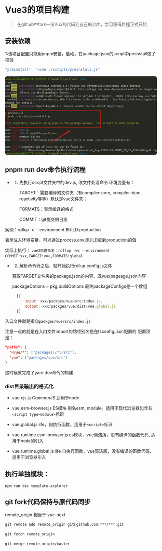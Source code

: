 # Vue3的项目构建

>在github中fork一份Vu3的代码到自己的仓库，学习源码路程正式开始

## 安装依赖

1:该项目配置只能用pnpm安装，启动，在package.json的script中preinstall做了校验
```js
"preinstall": "node ./scripts/preinstall.js"
```
<p>
  <img src="../.vitepress/public/start/build.jpg" alt="vitepress init screenshot" style="border-radius:8px">
</p>

## pnpm run dev命令执行流程

- 1. 先执行script文件夹中的dev.js, 改文件处理命令
        环境变量有：

        TARGET：需要编译的文件夹（有compiler-core, compiler-dom, reactivity等等）默认是vue文件夹；

        FORMATS：表示编译的格式

        COMMIT：git提交的日志

 案例：rollup -c --environment BUILD:production

 表示注入环境变量，可以通过process.env.BUILD拿到production的值

  实际上执行：
  `vue3构建命名：rollup -wc --environment COMMIT:xxx,TARGET:vue,FORMATS:global`

- 2. 解析命令行之后，就开始执行rollup.config.js文件

  获取TARGET文件夹的package.json的内容，既vue/pageage.json内容

  packageOptions = pkg.buildOptions 最终packageConfigs是一个数组
  ```js
    [{
        input: xxx/packges/vue/src/index.js,
        output: xxx/packges/vue/dist/vue.global.js
    }]
  ```
入口文件就是指向`packges/vue/src/index.js`

注意一点的就是在入口文件import的路径别名是在tsconfig.json配置的
配置项是：

```json
"paths": {
  "@vue/*": ["packages\/*\/src"],
  "vue": ["packages/vue/src"]
}
```
这时候就完成了yarn dev命令的构建

### dist目录输出的格式化
- vue.cjs.js
CommonJS 适用于node

- vue.esm-browser.js
ES模块 别名esm, module。适用于现代浏览器包含有`<script type=module>`标识

- vue.global.js
iife，自执行函数，适用于`<script>`标识

- vue.runtime.esm-browser.js
es模块，vue简洁版，没有编译的函数代码, 适用于node的引入

- vue.runtime.global.js
iife 自执行函数，vue简洁版，没有编译的函数代码，适用于浏览器引入
## 执行单独模块： 
```
npm run dev template-explorer
```

## git fork代码保持与原代码同步

remote_origin 相当于 vue-next
```
git remote add remote_origin git@github.com:***/***.git

git fetch remote_origin

git merge remote_origin/master

```